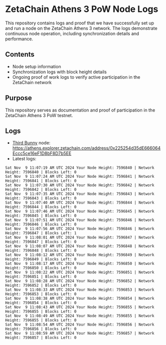 # ZetaChain Athens 3 PoW Node Logs
This repository contains logs and proof that we have successfully set up and run a node on the ZetaChain Athens 3 network. The logs demonstrate continuous node operation, including synchronization details and performance.

## Contents
- Node setup information
- Synchronization logs with block height details
- Ongoing proof of work logs to verify active participation in the ZetaChain network

## Purpose
This repository serves as documentation and proof of participation in the ZetaChain Athens 3 PoW testnet.

## Logs

- [Third Bunny](https://thirdbunny.xyz/) node: https://athens.explorer.zetachain.com/address/0x225254d35dE666064Eccc5ce16eF1D8bF8D7b5EE
- Latest logs:
```
Sat Nov  9 11:07:19 AM UTC 2024 Your Node Height: 7596840 | Network Height: 7596840 | Blocks Left: 0
Sat Nov  9 11:07:24 AM UTC 2024 Your Node Height: 7596841 | Network Height: 7596841 | Blocks Left: 0
Sat Nov  9 11:07:30 AM UTC 2024 Your Node Height: 7596842 | Network Height: 7596842 | Blocks Left: 0
Sat Nov  9 11:07:35 AM UTC 2024 Your Node Height: 7596843 | Network Height: 7596843 | Blocks Left: 0
Sat Nov  9 11:07:40 AM UTC 2024 Your Node Height: 7596844 | Network Height: 7596844 | Blocks Left: 0
Sat Nov  9 11:07:46 AM UTC 2024 Your Node Height: 7596845 | Network Height: 7596845 | Blocks Left: 0
Sat Nov  9 11:07:51 AM UTC 2024 Your Node Height: 7596846 | Network Height: 7596846 | Blocks Left: 0
Sat Nov  9 11:07:56 AM UTC 2024 Your Node Height: 7596846 | Network Height: 7596847 | Blocks Left: 1
Sat Nov  9 11:08:01 AM UTC 2024 Your Node Height: 7596847 | Network Height: 7596847 | Blocks Left: 0
Sat Nov  9 11:08:07 AM UTC 2024 Your Node Height: 7596848 | Network Height: 7596848 | Blocks Left: 0
Sat Nov  9 11:08:12 AM UTC 2024 Your Node Height: 7596849 | Network Height: 7596849 | Blocks Left: 0
Sat Nov  9 11:08:17 AM UTC 2024 Your Node Height: 7596850 | Network Height: 7596850 | Blocks Left: 0
Sat Nov  9 11:08:22 AM UTC 2024 Your Node Height: 7596851 | Network Height: 7596851 | Blocks Left: 0
Sat Nov  9 11:08:28 AM UTC 2024 Your Node Height: 7596852 | Network Height: 7596852 | Blocks Left: 0
Sat Nov  9 11:08:33 AM UTC 2024 Your Node Height: 7596853 | Network Height: 7596853 | Blocks Left: 0
Sat Nov  9 11:08:38 AM UTC 2024 Your Node Height: 7596854 | Network Height: 7596854 | Blocks Left: 0
Sat Nov  9 11:08:43 AM UTC 2024 Your Node Height: 7596855 | Network Height: 7596855 | Blocks Left: 0
Sat Nov  9 11:08:49 AM UTC 2024 Your Node Height: 7596855 | Network Height: 7596855 | Blocks Left: 0
Sat Nov  9 11:08:54 AM UTC 2024 Your Node Height: 7596856 | Network Height: 7596856 | Blocks Left: 0
Sat Nov  9 11:08:59 AM UTC 2024 Your Node Height: 7596857 | Network Height: 7596857 | Blocks Left: 0
```
